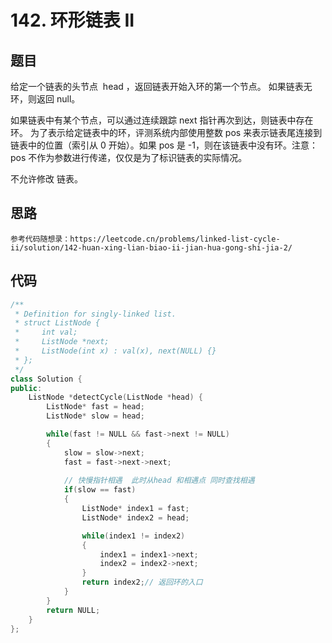 # 142. 环形链表 II

## 题目

给定一个链表的头节点  head ，返回链表开始入环的第一个节点。 如果链表无环，则返回 null。

如果链表中有某个节点，可以通过连续跟踪 next 指针再次到达，则链表中存在环。 为了表示给定链表中的环，评测系统内部使用整数 pos 来表示链表尾连接到链表中的位置（索引从 0 开始）。如果 pos 是 -1，则在该链表中没有环。注意：pos 不作为参数进行传递，仅仅是为了标识链表的实际情况。

不允许修改 链表。

## 思路

```
参考代码随想录：https://leetcode.cn/problems/linked-list-cycle-ii/solution/142-huan-xing-lian-biao-ii-jian-hua-gong-shi-jia-2/
```

## 代码

```cpp
/**
 * Definition for singly-linked list.
 * struct ListNode {
 *     int val;
 *     ListNode *next;
 *     ListNode(int x) : val(x), next(NULL) {}
 * };
 */
class Solution {
public:
    ListNode *detectCycle(ListNode *head) {
        ListNode* fast = head;
        ListNode* slow = head;

        while(fast != NULL && fast->next != NULL)
        {
            slow = slow->next;
            fast = fast->next->next;
            
            // 快慢指针相遇  此时从head 和相遇点 同时查找相遇
            if(slow == fast)
            {
                ListNode* index1 = fast;
                ListNode* index2 = head;

                while(index1 != index2)
                {
                    index1 = index1->next;
                    index2 = index2->next;
                }
                return index2;// 返回环的入口
            }
        }
        return NULL;
    }
};
```


